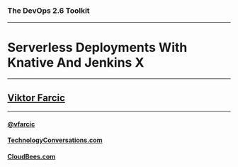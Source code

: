 ### The DevOps 2.6 Toolkit

---

# Serverless Deployments With Knative And Jenkins X

---

## [Viktor Farcic](http://technologyconversations.com/about/)

---

#### [@vfarcic](https://twitter.com/vfarcic)

#### [TechnologyConversations.com](http://technologyconversations.com)

#### [CloudBees.com](https://www.cloudbees.com)

